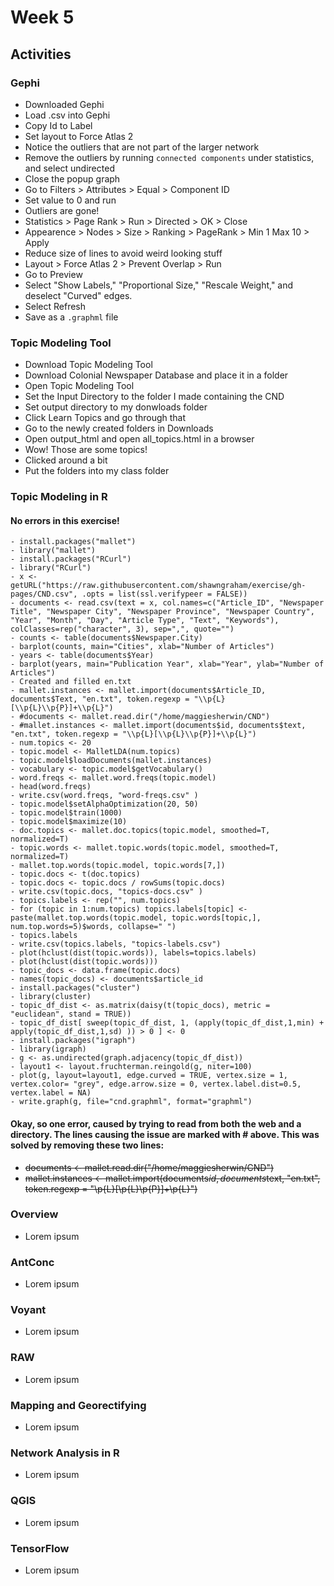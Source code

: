# Week 5
## Activities
### Gephi
- Downloaded Gephi
- Load .csv into Gephi
- Copy Id to Label
- Set layout to Force Atlas 2
- Notice the outliers that are not part of the larger network
- Remove the outliers by running `connected components` under statistics, and select undirected
- Close the popup graph
- Go to Filters > Attributes > Equal > Component ID
- Set value to 0 and run
- Outliers are gone!
- Statistics > Page Rank > Run > Directed > OK > Close
- Appearence > Nodes > Size > Ranking > PageRank > Min 1 Max 10 > Apply
- Reduce size of lines to avoid weird looking stuff
- Layout > Force Atlas 2 > Prevent Overlap > Run
- Go to Preview
- Select "Show Labels," "Proportional Size," "Rescale Weight," and deselect "Curved" edges.
- Select Refresh
- Save as a `.graphml` file
### Topic Modeling Tool
- Download Topic Modeling Tool 
- Download Colonial Newspaper Database and place it in a folder
- Open Topic Modeling Tool
- Set the Input Directory to the folder I made containing the CND
- Set output directory to my donwloads folder
- Click Learn Topics and go through that
- Go to the newly created folders in Downloads
- Open output_html and open all_topics.html in a browser
- Wow! Those are some topics!
- Clicked around a bit
- Put the folders into my class folder
### Topic Modeling in R
#### No errors in this exercise!
    - install.packages("mallet")
    - library("mallet")
    - install.packages("RCurl")
    - library("RCurl")
    - x <- getURL("https://raw.githubusercontent.com/shawngraham/exercise/gh-pages/CND.csv", .opts = list(ssl.verifypeer = FALSE))
    - documents <- read.csv(text = x, col.names=c("Article_ID", "Newspaper Title", "Newspaper City", "Newspaper Province", "Newspaper Country", "Year", "Month", "Day", "Article Type", "Text", "Keywords"), colClasses=rep("character", 3), sep=",", quote="")
    - counts <- table(documents$Newspaper.City)
    - barplot(counts, main="Cities", xlab="Number of Articles")
    - years <- table(documents$Year)
    - barplot(years, main="Publication Year", xlab="Year", ylab="Number of Articles")
    - Created and filled en.txt
    - mallet.instances <- mallet.import(documents$Article_ID, documents$Text, "en.txt", token.regexp = "\\p{L}[\\p{L}\\p{P}]+\\p{L}")
    - #documents <- mallet.read.dir("/home/maggiesherwin/CND")
    - #mallet.instances <- mallet.import(documents$id, documents$text, "en.txt", token.regexp = "\\p{L}[\\p{L}\\p{P}]+\\p{L}")
    - num.topics <- 20
    - topic.model <- MalletLDA(num.topics)
    - topic.model$loadDocuments(mallet.instances)
    - vocabulary <- topic.model$getVocabulary()
    - word.freqs <- mallet.word.freqs(topic.model)
    - head(word.freqs)
    - write.csv(word.freqs, "word-freqs.csv" )
    - topic.model$setAlphaOptimization(20, 50)
    - topic.model$train(1000)
    - topic.model$maximize(10)
    - doc.topics <- mallet.doc.topics(topic.model, smoothed=T, normalized=T)
    - topic.words <- mallet.topic.words(topic.model, smoothed=T, normalized=T)
    - mallet.top.words(topic.model, topic.words[7,])
    - topic.docs <- t(doc.topics)
    - topic.docs <- topic.docs / rowSums(topic.docs)
    - write.csv(topic.docs, "topics-docs.csv" )
    - topics.labels <- rep("", num.topics)
    - for (topic in 1:num.topics) topics.labels[topic] <- paste(mallet.top.words(topic.model, topic.words[topic,], num.top.words=5)$words, collapse=" ")
    - topics.labels
    - write.csv(topics.labels, "topics-labels.csv")
    - plot(hclust(dist(topic.words)), labels=topics.labels)
    - plot(hclust(dist(topic.words)))
    - topic_docs <- data.frame(topic.docs)
    - names(topic_docs) <- documents$article_id
    - install.packages("cluster")
    - library(cluster)
    - topic_df_dist <- as.matrix(daisy(t(topic_docs), metric = "euclidean", stand = TRUE))
    - topic_df_dist[ sweep(topic_df_dist, 1, (apply(topic_df_dist,1,min) + apply(topic_df_dist,1,sd) )) > 0 ] <- 0
    - install.packages("igraph")
    - library(igraph)
    - g <- as.undirected(graph.adjacency(topic_df_dist))
    - layout1 <- layout.fruchterman.reingold(g, niter=100)
    - plot(g, layout=layout1, edge.curved = TRUE, vertex.size = 1, vertex.color= "grey", edge.arrow.size = 0, vertex.label.dist=0.5, vertex.label = NA)
    - write.graph(g, file="cnd.graphml", format="graphml")
#### Okay, so one error, caused by trying to read from both the web and a directory. The lines causing the issue are marked with # above. This was solved by removing these two lines: 
 - ~~documents <- mallet.read.dir("/home/maggiesherwin/CND")~~
 - ~~mallet.instances <- mallet.import(documents$id, documents$text, "en.txt", token.regexp = "\\p{L}[\\p{L}\\p{P}]+\\p{L}")~~
### Overview
- Lorem ipsum
### AntConc
- Lorem ipsum
### Voyant
- Lorem ipsum
### RAW
- Lorem ipsum
### Mapping and Georectifying
- Lorem ipsum
### Network Analysis in R
- Lorem ipsum
### QGIS
- Lorem ipsum
### TensorFlow
- Lorem ipsum

